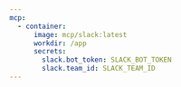 ```yaml
---
mcp:
  - container:
      image: mcp/slack:latest
      workdir: /app
      secrets:
        slack.bot_token: SLACK_BOT_TOKEN
        slack.team_id: SLACK_TEAM_ID
---
```


